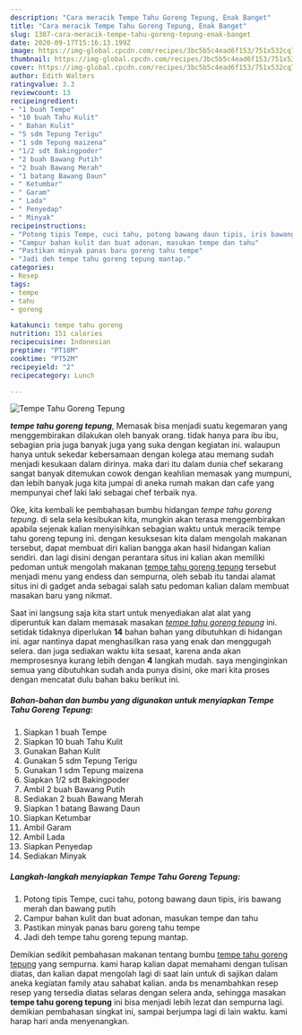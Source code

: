 ```yaml
---
description: "Cara meracik Tempe Tahu Goreng Tepung, Enak Banget"
title: "Cara meracik Tempe Tahu Goreng Tepung, Enak Banget"
slug: 1307-cara-meracik-tempe-tahu-goreng-tepung-enak-banget
date: 2020-09-17T15:16:13.199Z
image: https://img-global.cpcdn.com/recipes/3bc5b5c4ead6f153/751x532cq70/tempe-tahu-goreng-tepung-foto-resep-utama.jpg
thumbnail: https://img-global.cpcdn.com/recipes/3bc5b5c4ead6f153/751x532cq70/tempe-tahu-goreng-tepung-foto-resep-utama.jpg
cover: https://img-global.cpcdn.com/recipes/3bc5b5c4ead6f153/751x532cq70/tempe-tahu-goreng-tepung-foto-resep-utama.jpg
author: Edith Walters
ratingvalue: 3.3
reviewcount: 13
recipeingredient:
- "1 buah Tempe"
- "10 buah Tahu Kulit"
- " Bahan Kulit"
- "5 sdm Tepung Terigu"
- "1 sdm Tepung maizena"
- "1/2 sdt Bakingpoder"
- "2 buah Bawang Putih"
- "2 buah Bawang Merah"
- "1 batang Bawang Daun"
- " Ketumbar"
- " Garam"
- " Lada"
- " Penyedap"
- " Minyak"
recipeinstructions:
- "Potong tipis Tempe, cuci tahu, potong bawang daun tipis, iris bawang merah dan bawang putih"
- "Campur bahan kulit dan buat adonan, masukan tempe dan tahu"
- "Pastikan minyak panas baru goreng tahu tempe"
- "Jadi deh tempe tahu goreng tepung mantap."
categories:
- Resep
tags:
- tempe
- tahu
- goreng

katakunci: tempe tahu goreng 
nutrition: 151 calories
recipecuisine: Indonesian
preptime: "PT18M"
cooktime: "PT52M"
recipeyield: "2"
recipecategory: Lunch

---
```



![Tempe Tahu Goreng Tepung](https://img-global.cpcdn.com/recipes/3bc5b5c4ead6f153/751x532cq70/tempe-tahu-goreng-tepung-foto-resep-utama.jpg)

<b><i>tempe tahu goreng tepung</i></b>, Memasak bisa menjadi suatu kegemaran yang menggembirakan dilakukan oleh banyak orang. tidak hanya para ibu ibu, sebagian pria juga banyak juga yang suka dengan kegiatan ini. walaupun hanya untuk sekedar kebersamaan dengan kolega atau memang sudah menjadi kesukaan dalam dirinya. maka dari itu dalam dunia chef sekarang sangat banyak ditemukan cowok dengan keahlian memasak yang mumpuni, dan lebih banyak juga kita jumpai di aneka rumah makan dan cafe yang mempunyai chef laki laki sebagai chef terbaik nya.



Oke, kita kembali ke pembahasan bumbu hidangan <i>tempe tahu goreng tepung</i>. di sela sela kesibukan kita, mungkin akan terasa menggembirakan apabila sejenak kalian menyisihkan sebagian waktu untuk meracik tempe tahu goreng tepung ini. dengan kesuksesan kita dalam mengolah makanan tersebut, dapat membuat diri kalian bangga akan hasil hidangan kalian sendiri. dan lagi disini dengan perantara situs ini kalian akan memiliki pedoman untuk mengolah makanan <u>tempe tahu goreng tepung</u> tersebut menjadi menu yang endess dan sempurna, oleh sebab itu tandai alamat situs ini di gadget anda sebagai salah satu pedoman kalian dalam membuat masakan baru yang nikmat.


Saat ini langsung saja kita start untuk menyediakan alat alat yang diperuntuk kan dalam memasak masakan <u><i>tempe tahu goreng tepung</i></u> ini. setidak tidaknya diperlukan <b>14</b> bahan bahan yang dibutuhkan di hidangan ini. agar nantinya dapat menghasilkan rasa yang enak dan menggugah selera. dan juga sediakan waktu kita sesaat, karena anda akan memprosesnya kurang lebih dengan <b>4</b> langkah mudah. saya menginginkan semua yang dibutuhkan sudah anda punya disini, oke mari kita proses dengan mencatat dulu bahan baku berikut ini.

<!--inarticleads1-->

##### Bahan-bahan dan bumbu yang digunakan untuk menyiapkan Tempe Tahu Goreng Tepung:

1. Siapkan 1 buah Tempe
1. Siapkan 10 buah Tahu Kulit
1. Gunakan  Bahan Kulit
1. Gunakan 5 sdm Tepung Terigu
1. Gunakan 1 sdm Tepung maizena
1. Siapkan 1/2 sdt Bakingpoder
1. Ambil 2 buah Bawang Putih
1. Sediakan 2 buah Bawang Merah
1. Siapkan 1 batang Bawang Daun
1. Siapkan  Ketumbar
1. Ambil  Garam
1. Ambil  Lada
1. Siapkan  Penyedap
1. Sediakan  Minyak




<!--inarticleads2-->

##### Langkah-langkah menyiapkan Tempe Tahu Goreng Tepung:

1. Potong tipis Tempe, cuci tahu, potong bawang daun tipis, iris bawang merah dan bawang putih
1. Campur bahan kulit dan buat adonan, masukan tempe dan tahu
1. Pastikan minyak panas baru goreng tahu tempe
1. Jadi deh tempe tahu goreng tepung mantap.




Demikian sedikit pembahasan makanan tentang bumbu <u>tempe tahu goreng tepung</u> yang sempurna. kami harap kalian dapat memahami dengan tulisan diatas, dan kalian dapat mengolah lagi di saat lain untuk di sajikan dalam aneka kegiatan family atau sahabat kalian. anda bs menambahkan resep resep yang tersedia diatas selaras dengan selera anda, sehingga masakan <b>tempe tahu goreng tepung</b> ini bisa menjadi lebih lezat dan sempurna lagi. demikian pembahasan singkat ini, sampai berjumpa lagi di lain waktu. kami harap hari anda menyenangkan.
